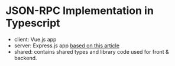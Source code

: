 # JSON-RPC Implementation in Typescript


- client: Vue.js app
- server: Express.js app [based on this article](https://www.toptal.com/express-js/nodejs-typescript-rest-api-pt-1)
- shared: contains shared types and library code used for front & backend.